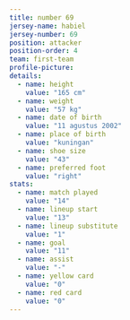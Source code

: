 ```yaml
---
title: number 69
jersey-name: habiel
jersey-number: 69
position: attacker
position-order: 4
team: first-team
profile-picture:
details:
  - name: height
    value: "165 cm"
  - name: weight
    value: "57 kg"
  - name: date of birth
    value: "11 agustus 2002"
  - name: place of birth
    value: "kuningan"
  - name: shoe size
    value: "43"
  - name: preferred foot
    value: "right"
stats:
  - name: match played
    value: "14"
  - name: lineup start
    value: "13"
  - name: lineup substitute
    value: "1"
  - name: goal
    value: "11"
  - name: assist
    value: "-"
  - name: yellow card
    value: "0"
  - name: red card
    value: "0"
---
```

